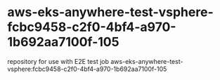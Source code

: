 # aws-eks-anywhere-test-vsphere-fcbc9458-c2f0-4bf4-a970-1b692aa7100f-105
repository for use with E2E test job aws-eks-anywhere-test-vsphere:fcbc9458-c2f0-4bf4-a970-1b692aa7100f-105
